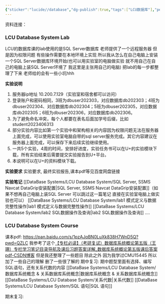 ```yaml
---
{"sticker":"lucide//database","dg-publish":true,"tags":["LCU数据库"],"permalink":"/DataBase Systems/LCU Database System/LCU Database System/","dgPassFrontmatter":true,"noteIcon":"","created":"2025-04-09T13:35:44.736+08:00","updated":"2025-06-05T10:07:12.451+08:00"}
---
```


资料连接：
### LCU Database System Lab
LCU的数据库课的lab使用的是SQL Server数据库
老师提供了一个远程服务器 但是因为权限问题 有些操作需要在本地环境上实现
所以我从怎么在自己电脑上安装一个SQL Server数据库环境开始(也可以用实验室的电脑做实验 就不用自己在自己的电脑上装SQL Server环境了 我这里是主张用自己的电脑) 把lab的每一步都整理了下来
老师给的会有一些小坑hhh

**实验说明**
1. 服务器ip地址   10.200.7.129（实验室和宿舍都可以访问）
2. 登录账户和密码相同，3班为dbuser202303，对应数据库db202303；4班为dbuser202304、对应数据库db202304；5班为dbuser202305，对应数据库db202305；6班为dbuser202306，对应数据库db202306。
3. 为了避免命名冲突，每个人都要在表名后面加学号后缀，比如student2023406313
4. 部分实验内容比如第一个实验中和架构相关的内容因为权限问题无法在服务器上面完成，可以使用实验室电脑自带的sql server服务完成。其它内容建议在服务器上面完成，可以保存下来后续实验继续使用。
5. 一共5个实验，4周的时间，安排好进度，实验任务书可以在U+的实验模块下载，所有实验结束后需要提交实验报告到U+平台。
6. 本说明可以在U+的资料模块下载。

**实验要求**
实验要求, 最终实验报告,课本pdf等见百度网盘链接

**实验笔记**
[[DataBase Systems/LCU Database System/SQL Server, SSMS Navcat DataGrip安装配置\|SQL Server, SSMS Navcat DataGrip安装配置]]（如果不想再自己电脑上装SQL Server 可以跳过这一篇笔记 直接在实验室电脑上做实验也可以）
[[DataBase Systems/LCU Database System/lab1 模式定义与数据完整性操作\|lab1 模式定义与数据完整性操作]]
[[DataBase Systems/LCU Database System/lab2 SQL数据操作及查询\|lab2 SQL数据操作及查询]]
....


### LCU Database System Course
课本pdf: https://pan.baidu.com/s/1pzAJqBN0LuXk838H7WnD5Q?pwd=QZLC 
我参考了这个[【专栏必读】（考研复试）数据库系统概论第五版（王珊）专栏学习笔记目录导航及课后习题答案详解_数据库系统概论第五版课后答案pdf-CSDN博客](https://blog.csdn.net/qq_39183034/article/details/122771126)
但是我还整理了一些题目 除此之外 因为我学过CMU15445 所以加了一些自己的理解 删了一些很了解的
期中复习: 期中题型里面有选择、编写SQL语句，还有关系代数的内容
[[DataBase Systems/LCU Database System/数据库系统概念 & 关系数据库系统概念\|数据库系统概念 & 关系数据库系统概念]]
[[DataBase Systems/LCU Database System/关系代数\|关系代数]]
[[DataBase Systems/LCU Database System/SQL 语句\|SQL 语句]]

期末复习: 


